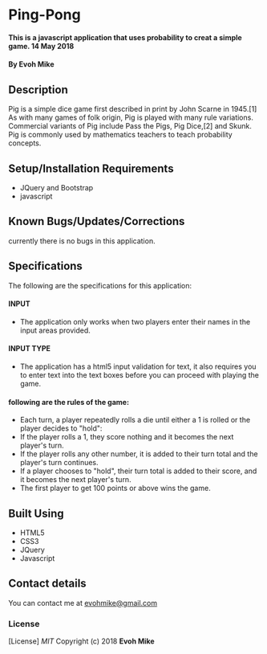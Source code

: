 # Ping-Pong
#### This is a javascript application that uses probability to creat a simple game. 14 May 2018
#### By **Evoh Mike**
## Description
Pig is a simple dice game first described in print by John Scarne in 1945.[1] As with many games of folk origin, Pig is played with many rule variations. Commercial variants of Pig include Pass the Pigs, Pig Dice,[2] and Skunk. Pig is commonly used by mathematics teachers to teach probability concepts.
## Setup/Installation Requirements
* JQuery and Bootstrap
* javascript

## Known Bugs/Updates/Corrections
currently there is no bugs in this application.

## Specifications
The following are the specifications for this application:
#### INPUT
* The application only works when two players enter their names in the input areas provided.

#### INPUT TYPE
  * The application has a html5 input validation for text, it also requires you to enter text into the text boxes before you can proceed with playing the game.

#### following are the rules of the game:
  * Each turn, a player repeatedly rolls a die until either a 1 is rolled or the player decides to "hold":
  * If the player rolls a 1, they score nothing and it becomes the next player's turn.
  * If the player rolls any other number, it is added to their turn total and the player's turn continues.
  * If a player chooses to "hold", their turn total is added to their score, and it becomes the next player's turn.
* The first player to get 100 points or above wins the game.

## Built Using
* HTML5
* CSS3
* JQuery
* Javascript
## Contact details
You can contact me at evohmike@gmail.com
### License
[License]
*MIT*
Copyright (c) 2018 **Evoh Mike**
